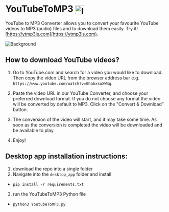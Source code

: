 # YouTubeToMP3 <img src="https://raw.githubusercontent.com/lelandsion/youtube-to-mp3/main/flask_app/static/assets/icon.png" alt="Icon" style="width: 1em; height: 1em; vertical-align: middle;">



YouTube to MP3 Converter allows you to convert your favourite YouTube videos to MP3 (audio)  files and to download them easily. Try it! [https://ytmp3ls.com](https://ytmp3ls.com).

![Background](https://raw.githubusercontent.com/lelandsion/youtube-to-mp3/main/flask_app/static/assets/background.png)


## How to download YouTube videos?

1. Go to YouTube.com and search for a video you would like to download. Then copy the video URL from the browser address bar e.g. `https://www.youtube.com/watch?v=0habxsuXW4g`.

2. Paste the video URL in our YouTube Converter, and choose your preferred download format. If you do not choose any format the video will be converted by default to MP3. Click on the "Convert & Download” button.

3. The conversion of the video will start, and it may take some time. As soon as the conversion is completed the video will be downloaded and be available to play.

4. Enjoy!

## Desktop app installation instructions:

1. download the repo into a single folder
2. Navigate into the ```desktop_app``` folder and install
- ```pip install -r requirements.txt```
3. run the YouTubeToMP3 Python file
- ```python3 YoutubeToMP3.py ```
